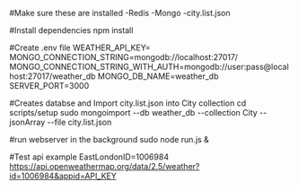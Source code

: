 #Make sure these are installed
-Redis
-Mongo
-city.list.json 

#Install dependencies
npm install

#Create .env file
WEATHER_API_KEY=
MONGO_CONNECTION_STRING=mongodb://localhost:27017/
MONGO_CONNECTION_STRING_WITH_AUTH=mongodb://user:pass@localhost:27017/weather_db
MONGO_DB_NAME=weather_db
SERVER_PORT=3000

#Creates databse and Import city.list.json into City collection
cd scripts/setup
sudo mongoimport --db weather_db --collection City --jsonArray --file city.list.json

#run webserver in the background
sudo node run.js &

#Test api example
EastLondonID=1006984
https://api.openweathermap.org/data/2.5/weather?id=1006984&appid=API_KEY